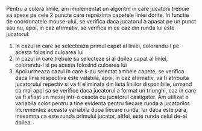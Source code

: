 Pentru a colora liniile, am implementat un algoritm in care jucatorii trebuie sa apese pe cele 2 puncte care reprezinta capetele liniei dorite. In functie de coordonatele mouse-ului, se verifica daca jucatorul a apasat pe un punct sau nu, apoi, in caz afirmativ, se verifica in ce caz din runda lui este jucatorul: 
1) In cazul in care se selecteaza primul capat al liniei, colorandu-l pe acesta folosind culoarea lui
2) In cazul in care trebuie sa selecteze si al doilea capat al liniei, colorandu-l si pe acesta folosind culoarea lui
3) Apoi urmeaza cazul in care s-au selectat ambele capete, se verifica daca linia respectiva este valabila, apoi, in caz afirmativ, va fi atribuita jucatorului repectiv si va fi eliminata din lista liniilor disponibile, urmand ca mai apoi sa se verifice daca jucatorul a format un triunghi, caz in care va fi afisat un mesaj intr-o caseta cu jucatorul castigator. 
Am utilizat o variabila color pentru a tine evidenta pentru fiecare runda a jucatorilor. Incrementez aceasta variabila dupa fiecare runda, iar daca este para, inseamna ca este runda primului jucator, altfel, este runda celui de-al doilea.
